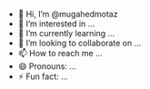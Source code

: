 - 👋 Hi, I’m @mugahedmotaz
- 👀 I’m interested in ...
- 🌱 I’m currently learning ...
- 💞️ I’m looking to collaborate on ...
- 📫 How to reach me ...
- 😄 Pronouns: ...
- ⚡ Fun fact: ...

<!---
mugahedmotaz/mugahedmotaz is a ✨ special ✨ repository because its `README.md` (this file) appears on your GitHub profile.
You can click the Preview link to take a look at your changes.
--->
